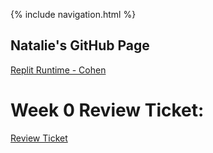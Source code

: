 {% include navigation.html %}

## Natalie's GitHub Page

[Replit Runtime - Cohen](https://replit.com/@NatalieCohen/nataliecohengithubio-3?v=1)


# Week 0 Review Ticket: 
[Review Ticket](https://github.com/nataliecohen/nataliecohen.github.io/issues/1)





